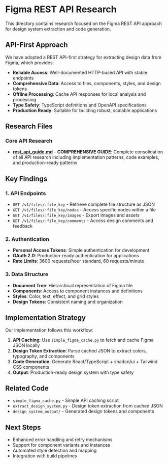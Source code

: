 # Figma REST API Research

This directory contains research focused on the Figma REST API approach for design system extraction and code generation.

## API-First Approach

We have adopted a REST API-first strategy for extracting design data from Figma, which provides:

- **Reliable Access**: Well-documented HTTP-based API with stable endpoints
- **Comprehensive Data**: Access to files, components, styles, and design tokens
- **Offline Processing**: Cache API responses for local analysis and processing
- **Type Safety**: TypeScript definitions and OpenAPI specifications
- **Production Ready**: Suitable for building robust, scalable applications

## Research Files

### Core API Research
- **[rest_api_guide.md](./rest_api_guide.md)** - **COMPREHENSIVE GUIDE**: Complete consolidation of all API research including implementation patterns, code examples, and production-ready patterns

## Key Findings

### 1. API Endpoints
- `GET /v1/files/:file_key` - Retrieve complete file structure as JSON
- `GET /v1/files/:file_key/nodes` - Access specific nodes within a file
- `GET /v1/files/:file_key/images` - Export images and assets
- `GET /v1/files/:file_key/comments` - Access design comments and feedback

### 2. Authentication
- **Personal Access Tokens**: Simple authentication for development
- **OAuth 2.0**: Production-ready authentication for applications
- **Rate Limits**: 3600 requests/hour standard, 60 requests/minute

### 3. Data Structure
- **Document Tree**: Hierarchical representation of Figma file
- **Components**: Access to component instances and definitions
- **Styles**: Color, text, effect, and grid styles
- **Design Tokens**: Consistent naming and organization

## Implementation Strategy

Our implementation follows this workflow:

1. **API Caching**: Use `simple_figma_cache.py` to fetch and cache Figma JSON locally
2. **Design Token Extraction**: Parse cached JSON to extract colors, typography, and components
3. **Code Generation**: Generate React/TypeScript + shadcn/ui + Tailwind CSS components
4. **Output**: Production-ready design system with type safety

## Related Code

- `simple_figma_cache.py` - Simple API caching script
- `extract_design_system.py` - Design token extraction from cached JSON
- `design_system_output/` - Generated design tokens and components

## Next Steps

- Enhanced error handling and retry mechanisms
- Support for component variants and instances
- Automated style detection and mapping
- Integration with build pipelines